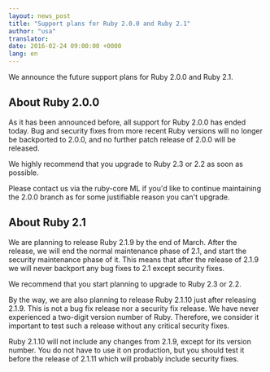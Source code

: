 ```yaml
---
layout: news_post
title: "Support plans for Ruby 2.0.0 and Ruby 2.1"
author: "usa"
translator:
date: 2016-02-24 09:00:00 +0000
lang: en
---
```


We announce the future support plans for Ruby 2.0.0 and Ruby 2.1.

## About Ruby 2.0.0

As it has been announced before, all support for Ruby 2.0.0 has ended today.
Bug and security fixes from more recent Ruby versions will no longer be backported to 2.0.0, and no further patch release of 2.0.0 will be released.

We highly recommend that you upgrade to Ruby 2.3 or 2.2 as soon as possible.

Please contact us via the ruby-core ML if you'd like to continue maintaining the 2.0.0 branch as for some justifiable reason you can't upgrade.

## About Ruby 2.1

We are planning to release Ruby 2.1.9 by the end of March.
After the release, we will end the normal maintenance phase of 2.1, and start the security maintenance phase of it.
This means that after the release of 2.1.9 we will never backport any bug fixes to 2.1 except security fixes.

We recommend that you start planning to upgrade to Ruby 2.3 or 2.2.

By the way, we are also planning to release Ruby 2.1.10 just after releasing 2.1.9.
This is not a bug fix release nor a security fix release.
We have never experienced a two-digit version number of Ruby.
Therefore, we consider it important to test such a release without any critical security fixes.

Ruby 2.1.10 will not include any changes from 2.1.9, except for its version number.
You do not have to use it on production, but you should test it before the release of 2.1.11 which will probably include security fixes.
